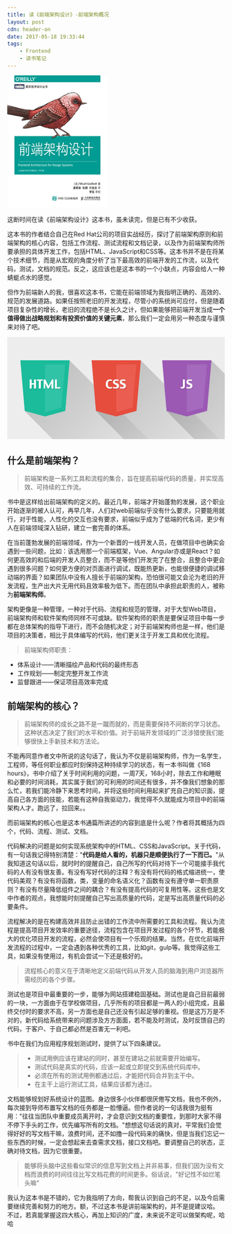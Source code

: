 ```yaml
---
title: 读《前端架构设计》-前端架构概况
layout: post
cdn: header-on
date: 2017-05-18 19:33:44
tags:
    - Frontend
    - 读书笔记
---
```

![Frontend architecture](/images/0518-front-book.jpg)

这断时间在读《前端架构设计》这本书，虽未读完，但是已有不少收获。

这本书的作者结合自己在Red Hat公司的项目实战经历，探讨了前端架构原则和前端架构的核心内容，包括工作流程、测试流程和文档记录，以及作为前端架构师所要承担的具体开发工作，包括HTML、JavaScript和CSS等。这本书并不是在将某个技术细节，而是从宏观的角度分析了当下最高效的前端开发的工作流，以及代码，测试，文档的规范。反之，这应该也是这本书的一个小缺点，内容会给人一种蜻蜓点水的感觉。

但作为前端新人的我，很喜欢这本书，它能在前端领域为我指明正确的、高效的、规范的发展道路。如果任按照老旧的开发流程，尽管小的系统尚可应付，但是随着项目复杂性的增长，老旧的流程绝不是长久之计，但如果能够把前端开发当成**一个值得做出战略规划和有投资价值的关键元素**，那么我们一定会用另一种态度与谨慎来对待了吧。

![Frontend architecture](/images/0518-frontend-overview.jpg)

## 什么是前端架构？

> 前端架构是一系列工具和流程的集合，旨在提高前端代码的质量，并实现高效、可持续的工作流。

书中是这样给出前端架构的定义的。最近几年，前端才开始蓬勃的发展，这个职业开始逐渐的被人认可，再早几年，人们对web前端似乎没有什么要求，只要能用就行，对于性能，人性化的交互也没有要求，前端似乎成为了低端的代名词，更少有人在前端领域深入钻研，建立一套完善的体系。

在当前蓬勃发展的前端领域，作为一个新晋的一线开发人员，在做项目中也确实会遇到一些问题，比如：该选用那一个前端框架，Vue、Angular亦或是React？如何更高效的和后端的开发人员整合，而不是等他们开发完了在整合，且整合中更会遇到很多问题？如何更方便的对页面进行调试，既能热更新，也能很便捷的调试移动端的界面？如果团队中没有人擅长于前端的架构，恐怕很可能又会沦为老旧的开发流程，生产出大片无用代码且效率极为低下。而在团队中承担此职责的人，被称为**前端架构师**。

架构更像是一种管理，一种对于代码、流程和规范的管理，对于大型Web项目，前端架构师和软件架构师同样不可或缺。软件架构师的职责是要保证项目中每一步都在总体架构的指导下进行，而不会随机决定；对于前端架构师也是一样，他们是项目的决策者，相比于具体编写的代码，他们更关注于开发工具和优化流程。

> 前端架构师职责：
 * 体系设计——清晰描绘产品和代码的最终形态
 * 工作规划——制定完整开发工作流
 * 监督跟进——保证项目高效率完成

## 前端架构的核心？

> 前端架构师的成长之路不是一蹴而就的，而是需要保持不间断的学习状态。这种状态决定了我们的水平和价值。对于前端开发领域的广泛涉猎使我们能够很快上手新技术和方法论。

不能再同意作者文中所说的这句话了，我认为不仅是前端架构师，作为一名学生，工程师，等任何职业都应时刻保持这种持续学习的状态，有一本书叫做《168 hours》，书中介绍了关于时间利用的问题，一周7天，168小时，除去工作和睡眠和必要的时间消耗，其实属于我们的可利用的时间还有很多，并不像我们想象的那么忙，若我们能冷静下来思考时间，并将这些时间利用起来扩充自己的知识面，提高自己各方面的技能，若能有这种自我驱动力，我觉得不久就能成为项目中的前端架构人才。跑远了，拉回来。。

而前端架构的核心也是这本书通篇所讲述的内容到底是什么呢？作者将其概括为四个，代码、流程、测试、文档。

代码解决的问题是如何实现系统架构中的HTML、CSS和JavaScript。关于代码，有一句话我记得特别清楚："**代码是给人看的，机器只是顺便执行了一下而已。**"从我知道这句话以后，就时时的提醒自己，自己所写的代码对待下一个可能接手我代码的人有没有很友善。有没有写好代码的注释？有没有将代码的格式缩进统一，使代码美观？有没有将函数，类，变量的命名语义化？函数有没有遵守单一职责原则？有没有尽量降低组件之间的耦合？有没有提高代码的可复用性等。这些也是文中作者的观点，我想能时刻提醒自己写出高质量的代码，定是写出高质量代码的必要条件。

流程解决的是在构建高效并且防止出错的工作流中所需要的工具和流程。我认为流程是提高项目开发效率的重要途径，流程包含在项目开发过程的各个环节，若能极大的优化项目开发的流程，必然会使项目有一个乐观的结果。当然，在优化前端开发流程的过程中，一定会遇到各种优秀的工具，比如git，gulp等。我觉得这些工具，如果没有使用过，有机会尝试一下还是极好的。
> 流程核心的意义在于清晰地定义前端代码从开发人员的脑海到用户浏览器所需经历的各个步骤。

测试也是项目中最重要的一步，能够为网站搭建稳固基础。测试也是自己目前最弱的一块，一方面由于在学校做项目，几乎所有的项目都是一两人的小组完成，且最终交付时的要求不高，另一方面也是自己还没有引起足够的重视。但是这万万是不对的，新代码给系统带来的问题涉及方方面面，若不能及时测试，及时反馈自己的代码，于客户、于自己都必然是百害无一利吧。

书中在我们为应用程序规划测试时，提供了以下四条建议。
>* 测试用例应该在建站的同时，甚至在建站之前就需要开始编写。
>* 测试代码是真实的代码，应该一起或立即提交到系统代码库中。
>* 必须在所有的测试用例都通过后，才能把代码合并到主干中。
>* 在主干上运行测试工具，结果应该都为通过。

文档能够规划好系统设计的蓝图。身边很多小伙伴都很厌倦写文档，我也不例外，每次接到导师布置写文档的任务都是一脸懵逼。但作者说的一句话我很为挺有用："往往当团队中重要成员离开时，才会意识到文档的重要性，到那时大家不得不停下手头的工作，优先编写所有的文档。"想想这句话说的真对，平常我们会觉得好好的写文档干嘛，浪费时间，还不如撸一段代码来的痛快，但是当我们忘记一些东西的时候，一定会想起来去查需求文档，接口文档吧。要调整自己的状态，正确对待文档，因为它很重要。
> 能够将头脑中这些看似常识的信息写到文档上并非易事，但我们因为没有文档而浪费的时间往往比写文档花费的时间更多。俗话说，"好记性不如烂笔头嘛"


我认为这本书是不错的，它为我指明了方向，帮我认识到自己的不足，以及今后需要继续完善和努力的地方。额，不过这本书是讲前端架构的，并不是提建议哈。
不过，若真能掌握这四大核心，再加上知识的广度，未来说不定可以做架构呢，哈哈

